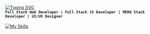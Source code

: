 [![Typing SVG](https://readme-typing-svg.herokuapp.com?font=Fira+Code&weight=500&size=28&pause=1000&color=07B0C8&random=false&width=435&lines=Ilyas+Farkhane)](https://git.io/typing-svg)
<br>
**`Full Stack Web Developer | Full Stack JS Developer | MERN Stack Developer | UI/UX Designer`** 
<br><br>
[![My Skills](https://skillicons.dev/icons?i=react,ts,redux,github,git,html,css,js,tailwind,bootstrap,sass,nodejs,express,figma,mongodb,postman,figma,materialui,visualstudio,vscode,stackoverflow,c,babel,mysql,&perline=12)](https://skillicons.dev)
<br><br>
